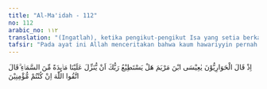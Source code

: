 ```yaml
---
title: "Al-Ma'idah - 112"
no: 112
arabic_no: ١١٢
translation: "(Ingatlah), ketika pengikut-pengikut Isa yang setia berkata, “Wahai Isa putra Maryam! Bersediakah Tuhanmu menurunkan hidangan dari langit kepada kami?” Isa menjawab, “Bertakwalah kepada Allah jika kamu orang-orang beriman.”"
tafsir: "Pada ayat ini Allah menceritakan bahwa kaum hawariyyin pernah menanyakan kepada Nabi Isa, apakah Allah dapat menurunkan kepada mereka suatu hidangan dari langit. Pertanyaan itu bukan menunjukkan bahwa kaum hawariyyin itu masih ragu tentang kekuasaan Allah. Mereka telah yakin sepenuhnya tentang kekuasaan Allah. Tetapi mereka menanyakan hal itu untuk lebih menenteramkan hati mereka. Sebab, apabila mereka dapat menyaksikan bahwa Allah kuasa menurunkan apa yang mereka inginkan itu, maka hati mereka akan lebih tenteram, dan iman mereka akan bertambah kuat.\n\nHal ini juga pernah terjadi pada Nabi Ibrahim ketika beliau memohon kepada Allah agar Allah memperlihatkan kepadanya bagaimana Dia kuasa menghidupkan makhluk yang telah mati. Allah berfirman:\n\ndan (ingatlah) ketika Ibrahim berkata, \"Ya Tuhanku, perlihatkanlah kepadaku bagaimana Engkau menghidupkan orang mati.\" Allah berfirman, \"Belum percayakah engkau?\" Dia (Ibrahim) menjawab, \"Aku percaya, tetapi agar hatiku tenang (mantap).\" (al-Baqarah/2:260)\n\nDengan demikian, pertanyaan kaum hawariyyin tadi dapat diartikan sebagai berikut, \"Hai Isa, maukah Tuhanmu memperkenankan bila kami memohon kepada-Nya agar Dia menurunkan kepada kami suatu hidangan?\" Jadi yang mereka ragukan bukanlah kekuasaan Allah untuk mengabulkan hal itu melainkan apakah Tuhan bersedia mengabulkan permintaan Nabi, bila Nabi Isa memintakan hal itu kepada-Nya untuk mereka. Patut diperhatikan dalam ayat di atas, bahwa ketika kaum hawariyyin mengemukakan pertanyaan mereka kepada Nabi Isa, mereka menyebutkannya dengan namanya, lalu diiringi dengan sebutan 'putra Maryam. Ini untuk menegaskan bahwa mereka tidak menganut kepercayaan bahwa Isa adalah Tuhan, atau anak Tuhan. Mereka yakin bahwa Isa adalah makhluk Allah yang dipilih untuk menjadi Nabi dan Rasul-Nya, juga adalah putra Maryam, bukan putra Allah.\n\nhawariyyun atau hawariyyin, dari kata hawari, \"bahan pemutih pakaian, yang bersih dan bebas dari segala noda; sahabat dan pembela;\" menurut Mu'jam Alfadh al-Qur'an al-Karim, hawari, murni dan bersih dari segalanya, umumnya dipakai untuk mereka yang benar-benar ikhlas untuk para nabi,\" atau \"pembelaan, dukungan,\" \"pembela-pembela\" (Ali 'Imran/3: 52). Diduga dari asal bahasa Abisinia. Menurut Muhammad Asad dalam The Message of The Qur'an, \"orang yang memutihkan pakaiannya dengan mencucinya,\" karenanya dikatakan juga untuk pengikut-pengikut Nabi Isa sebagai simbul orang yang berhati bersih. Penemuan Dead Sea Scroll belum lama ini sangat mendukung pendapat ini, bahwa kata hawari dipakai untuk menunjukkan orang yang menjadi anggota Persaudaraan Essense, yaitu sekelompok golongan agama di Palestina pada masa Nabi Isa, yang mungkin juga termasuk dia sendiri. Golongan Essense ini terutama dikenal karena kegigihannya mempertahankan kebersihan moral serta tidak mementingkan diri sendiri, dan mereka selalu mengenakan pakaian putih. Nabi Muhammad memberi gelar hawari kepada Zubair bin 'Awwam dengan mengatakan:\n\n\"Setiap nabi punya seorang hawari, dan hawari-ku adalah Zubair bin 'Awwam\". (Riwayat al-Bukhari dan at-Tirmidzi)\n\nDalam beberapa tafsir bahasa Indonesia diterjemahkan dengan \"pengikut,\" \"sahabat,\" \"penolong\" atau \"tetap \"Hawariyun;\" sementara Bibel menerje-mahkannya dengan \"murid\".\n\nPada akhir ayat tersebut diterangkan jawaban Nabi Isa kepada kaum hawariyyin. Ia menyuruh mereka agar bertakwa kepada Allah, yaitu agar mereka tidak mengajukan permintaan ataupun pertanyaan yang memberikan kesan seolah-olah mereka meragukan kekuasaan Allah. Ini merupakan suatu pelajaran yang amat baik, sebab orang-orang yang beriman haruslah memperkokoh imannya, dan melenyapkan segala macam hal yang dapat mengurangi keimanan. Allah Mahakuasa, atas segala sesuatu. Menyediakan suatu hidangan adalah suatu pekerjaan yang tidak patut untuk dimohonkan kepada Allah. Dia Mahamulia. Dia telah mengaruniakan kepada hamba-Nya segala sesuatu di bumi, baik berupa bahan makanan, pakaian, perumahan, dan sebagainya. Maka tugas manusialah untuk mengolah bahan-bahan yang tersedia itu untuk mereka jadikan makanan, pakaian, rumah dan sebagainya untuk kepentingan mereka sendiri. Allah tidak meminta imbalan atas nikmat yang telah disediakan-Nya, yang tak terhitung jumlahnya. Apabila Allah tidak menurunkan hidangan dari langit, maka hal itu tidaklah mengurangi arti kekuasaan dan kasih sayang-Nya kepada hamba-Nya. Sebab itu, janganlah mengurangi iman dan keyakinan kepada-Nya."
---
```


اِذْ قَالَ الْحَوَارِيُّوْنَ يٰعِيْسَى ابْنَ مَرْيَمَ هَلْ يَسْتَطِيْعُ رَبُّكَ اَنْ يُّنَزِّلَ عَلَيْنَا مَاۤىِٕدَةً مِّنَ السَّمَاۤءِ ۗقَالَ اتَّقُوا اللّٰهَ اِنْ كُنْتُمْ مُّؤْمِنِيْنَ 
